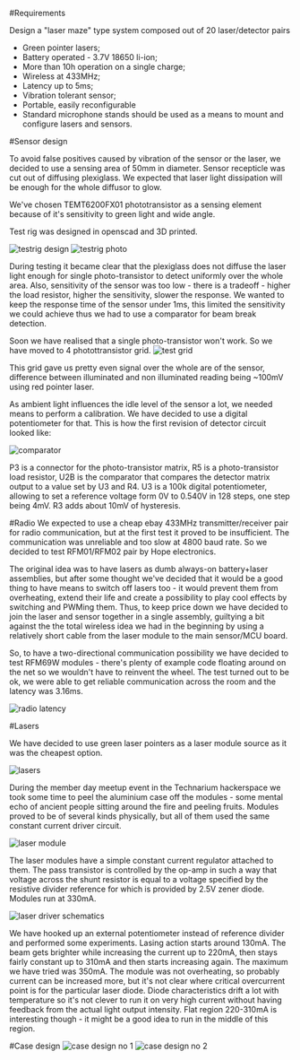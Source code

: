 #Requirements

Design a "laser maze" type system composed out of 20 laser/detector pairs

* Green pointer lasers;
* Battery operated - 3.7V 18650 li-ion;
* More than 10h operation on a single charge;
* Wireless at 433MHz;
* Latency up to 5ms;
* Vibration tolerant sensor;
* Portable, easily reconfigurable
* Standard microphone stands should be used as a means to mount and configure lasers and sensors.

#Sensor design

To avoid false positives caused by vibration of the sensor or the laser, we decided to use a sensing area of 50mm in diameter. Sensor recepticle was cut out of diffusing plexiglass. We expected that laser light dissipation will be enough for the whole diffusor to glow. 

We've chosen TEMT6200FX01 phototransistor as a sensing element because of it's sensitivity to green light and wide angle. 

Test rig was designed in openscad and 3D printed. 

![testrig design](pics/sensor-testrig-3d.png)
![testrig photo](pics/DSC01677.JPG)

During testing it became clear that the plexiglass does not diffuse the laser light enough for single photo-transistor to detect uniformly over the whole area. Also, sensitivity of the sensor was too low - there is a tradeoff - higher the load resistor, higher the sensitivity, slower the response. We wanted to keep the response time of the sensor under 1ms, this limited the sensitivity we could achieve thus we had to use a comparator for beam break detection.  

Soon we have realised that a single photo-transistor won't work. So we have moved to 4 photottransistor grid.
![test grid](pics/DSC01680.JPG)

This grid gave us pretty even signal over the whole are of the sensor, difference between illuminated and non illuminated reading being ~100mV using red pointer laser.

As ambient light influences the idle level of the sensor a lot, we needed means to perform a calibration. We have decided to use a digital potentiometer for that. This is how the first revision of detector circuit looked like:

![comparator](pics/comparator1.png)

P3 is a connector for the photo-transistor matrix, R5 is a photo-transistor load resistor, U2B is the comparator that compares the detector matrix output to a value set by U3 and R4. U3 is a 100k digital potentiometer, allowing to set a reference voltage form 0V to 0.540V in 128 steps, one step being 4mV. R3 adds about 10mV of hysteresis.

#Radio
We expected to use a cheap ebay 433MHz transmitter/receiver pair for radio communication, but at the first test it proved to be insufficient. The communication was unreliable and too slow at 4800 baud rate. So we decided to test RFM01/RFM02 pair by Hope electronics. 

The original idea was to have lasers as dumb always-on battery+laser assemblies, but after some thought we've decided that it would be a good thing to have means to switch off lasers too - it would prevent them from overheating, extend their life and create a possibility to play cool effects by switching and PWMing them. Thus, to keep price down we have decided to join the laser and sensor together in a single assembly, guiltying a bit against the the total wireless idea we had in the beginning by using a relatively short cable from the laser module to the main sensor/MCU board.

So, to have a two-directional communication possibility we have decided to test RFM69W modules - there's plenty of example code floating around on the net so we wouldn't have to reinvent the wheel. The test turned out to be ok, we were able to get reliable communication across the room and the latency was 3.16ms.

![radio latency](pics/radio-latency.png)

#Lasers

We have decided to use green laser pointers as a laser module source as it was the cheapest option. 

![lasers](pics/s-l400.jpg)

During the member day meetup event in the Technarium hackerspace we took some time to peel the aluminium case off the modules - some mental echo of ancient people sitting around the fire and peeling fruits. Modules proved to be of several kinds physically, but all of them used the same constant current driver circuit.

![laser module](pics/laser-module.png)

The laser modules have a simple constant current regulator attached to them. The pass transistor is controlled by the op-amp in such a way that voltage across the shunt resistor is equal to a voltage specified by the resistive divider reference for which is provided by 2.5V zener diode. Modules run at 330mA.

![laser driver schematics](pics/laser-driver-schematics.png)

We have hooked up an external potentiometer instead of reference divider and performed some experiments. Lasing action starts around 130mA. The beam gets brighter while increasing the current up to 220mA, then stays fairly constant up to 310mA and then starts increasing again. The maximum we have tried was 350mA. The module was not overheating, so probably current can be increased more, but it's not clear where critical overcurrent point is for the particular laser diode. Diode characteristics drift a lot with temperature so it's not clever to run it on very high current without having feedback from the actual light output intensity. Flat region 220-310mA is interesting though - it might be a good idea to run in the middle of this region. 

#Case design
![case design no 1](pics/case1.png)
![case design no 2](pics/case2.png)